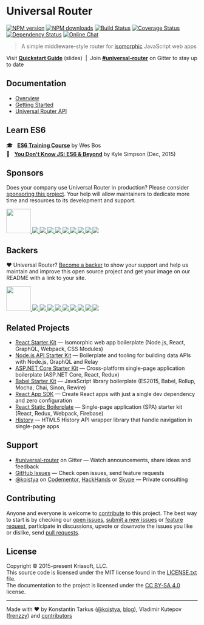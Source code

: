 # Universal Router

[![NPM version](http://img.shields.io/npm/v/universal-router.svg?style=flat-square)](https://www.npmjs.com/package/universal-router)
[![NPM downloads](http://img.shields.io/npm/dm/universal-router.svg?style=flat-square)](https://www.npmjs.com/package/universal-router)
[![Build Status](http://img.shields.io/travis/kriasoft/universal-router/master.svg?style=flat-square)](https://travis-ci.org/kriasoft/universal-router)
[![Coverage Status](https://img.shields.io/coveralls/kriasoft/universal-router.svg?style=flat-square)](https://coveralls.io/github/kriasoft/universal-router)
[![Dependency Status](http://img.shields.io/david/kriasoft/universal-router.svg?style=flat-square)](https://david-dm.org/kriasoft/universal-router)
[![Online Chat](http://img.shields.io/badge/chat_room-%23universal--router-blue.svg?style=flat-square)](https://gitter.im/kriasoft/universal-router)

> A simple middleware-style router for
  [isomorphic](http://nerds.airbnb.com/isomorphic-javascript-future-web-apps/) JavaScript web apps

Visit **[Quickstart Guide](http://slides.com/koistya/universal-router)** (slides) &nbsp;|&nbsp;
Join **[#universal-router](https://gitter.im/kriasoft/universal-router)** on Gitter to stay up to date


## Documentation

* [Overview](https://github.com/kriasoft/universal-router/blob/master/docs/README.md)
* [Getting Started](https://github.com/kriasoft/universal-router/blob/master/docs/getting-started.md)
* [Universal Router API](https://github.com/kriasoft/universal-router/blob/master/docs/api.md)


## Learn ES6

:mortar_board: &nbsp; **[ES6 Training Course](https://es6.io/friend/konstantin)** by Wes Bos<br>
:green_book: &nbsp; **[You Don't Know JS: ES6 & Beyond](http://amzn.to/2bFss85)** by Kyle Simpson (Dec, 2015)<br>


## Sponsors

Does your company use Universal Router in production? Please consider
[sponsoring this project](https://opencollective.com/universal-router#sponsor).
Your help will allow maintainers to dedicate more time and resources to its development and support.

<a href="https://opencollective.com/universal-router/sponsor/0/website" target="_blank">
  <img src="https://opencollective.com/universal-router/sponsor/0/avatar.svg" height="64">
</a>
<a href="https://opencollective.com/universal-router/sponsor/1/website" target="_blank">
  <img src="https://opencollective.com/universal-router/sponsor/1/avatar.svg">
</a>
<a href="https://opencollective.com/universal-router/sponsor/2/website" target="_blank">
  <img src="https://opencollective.com/universal-router/sponsor/2/avatar.svg">
</a>
<a href="https://opencollective.com/universal-router/sponsor/3/website" target="_blank">
  <img src="https://opencollective.com/universal-router/sponsor/3/avatar.svg">
</a>
<a href="https://opencollective.com/universal-router/sponsor/4/website" target="_blank">
  <img src="https://opencollective.com/universal-router/sponsor/4/avatar.svg">
</a>
<a href="https://opencollective.com/universal-router/sponsor/5/website" target="_blank">
  <img src="https://opencollective.com/universal-router/sponsor/5/avatar.svg">
</a>
<a href="https://opencollective.com/universal-router/sponsor/6/website" target="_blank">
  <img src="https://opencollective.com/universal-router/sponsor/6/avatar.svg">
</a>
<a href="https://opencollective.com/universal-router/sponsor/7/website" target="_blank">
  <img src="https://opencollective.com/universal-router/sponsor/7/avatar.svg">
</a>
<a href="https://opencollective.com/universal-router/sponsor/8/website" target="_blank">
  <img src="https://opencollective.com/universal-router/sponsor/8/avatar.svg">
</a>
<a href="https://opencollective.com/universal-router/sponsor/9/website" target="_blank">
  <img src="https://opencollective.com/universal-router/sponsor/9/avatar.svg">
</a>


## Backers

♥ Universal Router? [Become a backer](https://opencollective.com/universal-router#backer)
to show your support and help us maintain and improve this open source project
and get your image on our README with a link to your site.

<a href="https://opencollective.com/universal-router/backer/0/website" target="_blank">
  <img src="https://opencollective.com/universal-router/backer/0/avatar.svg" height="64">
</a>
<a href="https://opencollective.com/universal-router/backer/1/website" target="_blank">
  <img src="https://opencollective.com/universal-router/backer/1/avatar.svg">
</a>
<a href="https://opencollective.com/universal-router/backer/2/website" target="_blank">
  <img src="https://opencollective.com/universal-router/backer/2/avatar.svg">
</a>
<a href="https://opencollective.com/universal-router/backer/3/website" target="_blank">
  <img src="https://opencollective.com/universal-router/backer/3/avatar.svg">
</a>
<a href="https://opencollective.com/universal-router/backer/4/website" target="_blank">
  <img src="https://opencollective.com/universal-router/backer/4/avatar.svg">
</a>
<a href="https://opencollective.com/universal-router/backer/5/website" target="_blank">
  <img src="https://opencollective.com/universal-router/backer/5/avatar.svg">
</a>
<a href="https://opencollective.com/universal-router/backer/6/website" target="_blank">
  <img src="https://opencollective.com/universal-router/backer/6/avatar.svg">
</a>
<a href="https://opencollective.com/universal-router/backer/7/website" target="_blank">
  <img src="https://opencollective.com/universal-router/backer/7/avatar.svg">
</a>
<a href="https://opencollective.com/universal-router/backer/8/website" target="_blank">
  <img src="https://opencollective.com/universal-router/backer/8/avatar.svg">
</a>
<a href="https://opencollective.com/universal-router/backer/9/website" target="_blank">
  <img src="https://opencollective.com/universal-router/backer/9/avatar.svg">
</a>


## Related Projects

* [React Starter Kit](https://github.com/kriasoft/react-starter-kit) —
  Isomorphic web app boilerplate (Node.js, React, GraphQL, Webpack, CSS Modules)
* [Node.js API Starter Kit](https://github.com/kriasoft/nodejs-api-starter) —
  Boilerplate and tooling for building data APIs with Node.js, GraphQL and Relay
* [ASP.NET Core Starter Kit](https://github.com/kriasoft/aspnet-starter-kit) —
  Cross-platform single-page application boilerplate (ASP.NET Core, React, Redux)
* [Babel Starter Kit](https://github.com/kriasoft/babel-starter-kit) —
  JavaScript library boilerplate (ES2015, Babel, Rollup, Mocha, Chai, Sinon, Rewire)
* [React App SDK](https://github.com/kriasoft/react-app) —
  Create React apps with just a single dev dependency and zero configuration
* [React Static Boilerplate](https://github.com/koistya/react-static-boilerplate) —
  Single-page application (SPA) starter kit (React, Redux, Webpack, Firebase)
* [History](https://github.com/mjackson/history) —
  HTML5 History API wrapper library that handle navigation in single-page apps


## Support

* [#universal-router](https://gitter.im/kriasoft/universal-router) on Gitter —
  Watch announcements, share ideas and feedback
* [GitHub Issues](https://github.com/kriasoft/universal-router/issues) —
  Check open issues, send feature requests
* [@koistya](https://twitter.com/koistya) on [Codementor](https://www.codementor.io/koistya),
  [HackHands](https://hackhands.com/koistya/)
  or [Skype](https://hatscripts.com/addskype?koistya) — Private consulting


## Contributing

Anyone and everyone is welcome to
[contribute](https://github.com/kriasoft/universal-router/blob/master/CONTRIBUTING.md) to this project.
The best way to start is by checking our [open issues](https://github.com/kriasoft/universal-router/issues),
[submit a new issues](https://github.com/kriasoft/universal-router/issues/new?labels=bug) or
[feature request](https://github.com/kriasoft/universal-router/issues/new?labels=enhancement),
participate in discussions, upvote or downvote the issues you like or dislike, send [pull
requests](https://github.com/kriasoft/universal-router/blob/master/CONTRIBUTING.md#pull-requests).


## License

Copyright © 2015-present Kriasoft, LLC.<br>
This source code is licensed under the MIT license found in the
[LICENSE.txt](https://github.com/kriasoft/universal-router/blob/master/LICENSE.txt) file.<br>
The documentation to the project is licensed under the
[CC BY-SA 4.0](http://creativecommons.org/licenses/by-sa/4.0/) license.


---
Made with ♥ by
Konstantin Tarkus ([@koistya](https://twitter.com/koistya), [blog](https://medium.com/@tarkus)),
Vladimir Kutepov ([frenzzy](https://github.com/frenzzy)) and
[contributors](https://github.com/kriasoft/universal-router/graphs/contributors)
